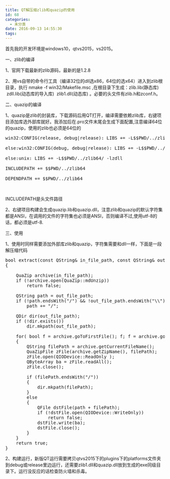 ```yaml
---
title: QT解压缩zlib和quazip的使用
id: 68
categories:
  - 未分类
date: 2016-09-13 14:55:30
tags:
---
```


首先我的开发环境是windows10，qtvs2015，vs2015。

一、zlib的编译

1、官网下载最新的zlib源码，最新的是1.2.8

2、用vs自带的命令行工具（编译32位的dll选x86，64位的选x64）<span id="Label3">进入到zlib根目录，执行 nmake -f win32/Makefile.msc ,在根目录下生成：zlib.lib(静态库)  zdll.lib(动态库的导入库)  zlib1.dll(动态库) 。必要的头文件有zlib.h和zconf.h</span>。

二、quazip的编译

1、quazip是zlib的封装库，下载源码后用QT打开，编译需要依赖zlib库，右键项目添加库选外部库就好。我添加后在.pro文件末尾会生成下面配置,注意编译64位的quazip，使用的zlib也必须是64位的
<pre class="html">win32:CONFIG(release, debug|release): LIBS += -L$$PWD/../zlib64/ -lzdll
&nbsp;
else:win32:CONFIG(debug, debug|release): LIBS += -L$$PWD/../zlib64/ -lzdll
&nbsp;
else:unix: LIBS += -L$$PWD/../zlib64/ -lzdll
&nbsp;
INCLUDEPATH += $$PWD/../zlib64
&nbsp;
DEPENDPATH += $$PWD/../zlib64</pre>
&nbsp;

INCLUDEPATH是头文件路径

2、右键项目构建会生成quazip.lib和quazip.dll，注意zlib和quazip的默认字符集都是ANSI，在调用的文件的字符集也必须是ANSI，否则编译不过,使用utf-8的话，都必须是utf-8.

三、使用

1、使用时同样需要添加外部库zlib和quazip，字符集需要和dll一样，下面是一段解压缩代码
<pre class="html">bool extract(const QString&amp; in_file_path, const QString&amp; out_file_path)
{
    &nbsp;
    QuaZip archive(in_file_path);
    if (!archive.open(QuaZip::mdUnzip))
        return false;
    &nbsp;
    QString path = out_file_path;
    if (!path.endsWith("/") &amp;&amp; !out_file_path.endsWith("\\"))
        path += "/";
    &nbsp;
    QDir dir(out_file_path);
    if (!dir.exists())
        dir.mkpath(out_file_path);
    &nbsp;
    for( bool f = archive.goToFirstFile(); f; f = archive.goToNextFile() )
    {
        QString filePath = archive.getCurrentFileName();
        QuaZipFile zFile(archive.getZipName(), filePath);
        zFile.open(QIODevice::ReadOnly );
        QByteArray ba = zFile.readAll();
        zFile.close();
        &nbsp;
        if (filePath.endsWith("/"))
        {
            dir.mkpath(filePath);
        }
        else
        {
            QFile dstFile(path + filePath);
            if (!dstFile.open(QIODevice::WriteOnly))
                return false;
            dstFile.write(ba);
            dstFile.close();
        }
    }
    return true;
}</pre>
2、构建运行，新版QT运行需要拷贝qtvs2015下的plugins下的platforms文件夹到debug或release里边运行，还需要zlib1.dll和quazip.dll放到生成的exe同级目录下。运行没反应的话检查防火墙和杀毒。